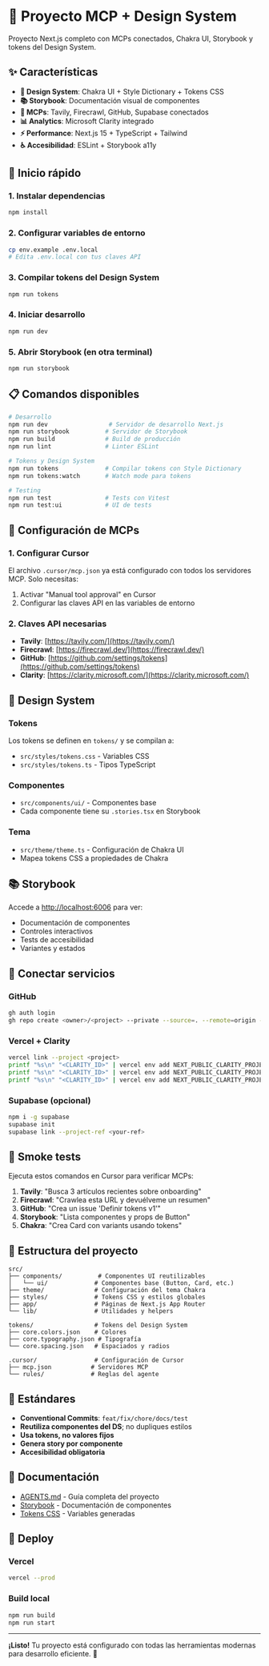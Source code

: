 # 🚀 Proyecto MCP + Design System

Proyecto Next.js completo con MCPs conectados, Chakra UI, Storybook y tokens del Design System.

## ✨ Características

- **🎨 Design System**: Chakra UI + Style Dictionary + Tokens CSS
- **📚 Storybook**: Documentación visual de componentes
- **🔌 MCPs**: Tavily, Firecrawl, GitHub, Supabase conectados
- **📊 Analytics**: Microsoft Clarity integrado
- **⚡ Performance**: Next.js 15 + TypeScript + Tailwind
- **♿ Accesibilidad**: ESLint + Storybook a11y

## 🚀 Inicio rápido

### 1. Instalar dependencias
```bash
npm install
```

### 2. Configurar variables de entorno
```bash
cp env.example .env.local
# Edita .env.local con tus claves API
```

### 3. Compilar tokens del Design System
```bash
npm run tokens
```

### 4. Iniciar desarrollo
```bash
npm run dev
```

### 5. Abrir Storybook (en otra terminal)
```bash
npm run storybook
```

## 📋 Comandos disponibles

```bash
# Desarrollo
npm run dev                 # Servidor de desarrollo Next.js
npm run storybook          # Servidor de Storybook
npm run build              # Build de producción
npm run lint               # Linter ESLint

# Tokens y Design System
npm run tokens             # Compilar tokens con Style Dictionary
npm run tokens:watch       # Watch mode para tokens

# Testing
npm run test               # Tests con Vitest
npm run test:ui            # UI de tests
```

## 🔧 Configuración de MCPs

### 1. Configurar Cursor
El archivo `.cursor/mcp.json` ya está configurado con todos los servidores MCP. Solo necesitas:

1. Activar "Manual tool approval" en Cursor
2. Configurar las claves API en las variables de entorno

### 2. Claves API necesarias

- **Tavily**: [https://tavily.com/](https://tavily.com/)
- **Firecrawl**: [https://firecrawl.dev/](https://firecrawl.dev/)
- **GitHub**: [https://github.com/settings/tokens](https://github.com/settings/tokens)
- **Clarity**: [https://clarity.microsoft.com/](https://clarity.microsoft.com/)

## 🎨 Design System

### Tokens
Los tokens se definen en `tokens/` y se compilan a:
- `src/styles/tokens.css` - Variables CSS
- `src/styles/tokens.ts` - Tipos TypeScript

### Componentes
- `src/components/ui/` - Componentes base
- Cada componente tiene su `.stories.tsx` en Storybook

### Tema
- `src/theme/theme.ts` - Configuración de Chakra UI
- Mapea tokens CSS a propiedades de Chakra

## 📚 Storybook

Accede a [http://localhost:6006](http://localhost:6006) para ver:
- Documentación de componentes
- Controles interactivos
- Tests de accesibilidad
- Variantes y estados

## 🔌 Conectar servicios

### GitHub
```bash
gh auth login
gh repo create <owner>/<project> --private --source=. --remote=origin --push
```

### Vercel + Clarity
```bash
vercel link --project <project>
printf "%s\n" "<CLARITY_ID>" | vercel env add NEXT_PUBLIC_CLARITY_PROJECT_ID development
printf "%s\n" "<CLARITY_ID>" | vercel env add NEXT_PUBLIC_CLARITY_PROJECT_ID preview
printf "%s\n" "<CLARITY_ID>" | vercel env add NEXT_PUBLIC_CLARITY_PROJECT_ID production
```

### Supabase (opcional)
```bash
npm i -g supabase
supabase init
supabase link --project-ref <your-ref>
```

## 🧪 Smoke tests

Ejecuta estos comandos en Cursor para verificar MCPs:

1. **Tavily**: "Busca 3 artículos recientes sobre onboarding"
2. **Firecrawl**: "Crawlea esta URL y devuélveme un resumen"
3. **GitHub**: "Crea un issue 'Definir tokens v1'"
4. **Storybook**: "Lista componentes y props de Button"
5. **Chakra**: "Crea Card con variants usando tokens"

## 📁 Estructura del proyecto

```
src/
├── components/          # Componentes UI reutilizables
│   └── ui/             # Componentes base (Button, Card, etc.)
├── theme/              # Configuración del tema Chakra
├── styles/             # Tokens CSS y estilos globales
├── app/                # Páginas de Next.js App Router
└── lib/                # Utilidades y helpers

tokens/                 # Tokens del Design System
├── core.colors.json    # Colores
├── core.typography.json # Tipografía
└── core.spacing.json   # Espaciados y radios

.cursor/                # Configuración de Cursor
├── mcp.json           # Servidores MCP
└── rules/             # Reglas del agente
```

## 🎯 Estándares

- **Conventional Commits**: `feat/fix/chore/docs/test`
- **Reutiliza componentes del DS**; no dupliques estilos
- **Usa tokens, no valores fijos**
- **Genera story por componente**
- **Accesibilidad obligatoria**

## 📖 Documentación

- [AGENTS.md](./AGENTS.md) - Guía completa del proyecto
- [Storybook](http://localhost:6006) - Documentación de componentes
- [Tokens CSS](./src/styles/tokens.css) - Variables generadas

## 🚀 Deploy

### Vercel
```bash
vercel --prod
```

### Build local
```bash
npm run build
npm run start
```

---

**¡Listo!** Tu proyecto está configurado con todas las herramientas modernas para desarrollo eficiente. 🎉
